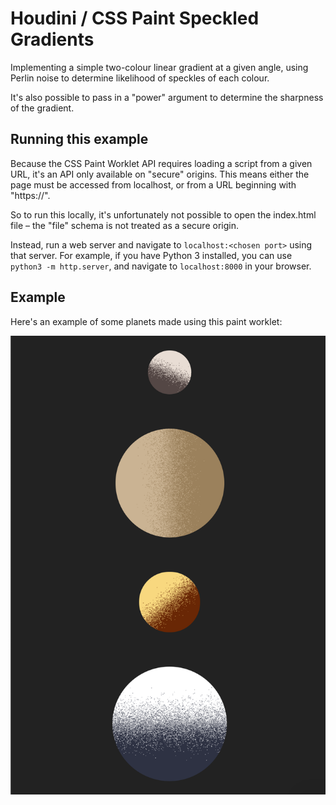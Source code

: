 # Houdini / CSS Paint Speckled Gradients

Implementing a simple two-colour linear gradient at a given angle, using Perlin noise to determine likelihood of speckles of each colour.

It's also possible to pass in a "power" argument to determine the sharpness of the gradient.


## Running this example
Because the CSS Paint Worklet API requires loading a script from a given URL, it's an API only available on "secure" origins. This means either the page must be accessed from localhost, or from a URL beginning with "https://". 

So to run this locally, it's unfortunately not possible to open the index.html file – the "file" schema is not treated as a secure origin.

Instead, run a web server and navigate to `localhost:<chosen port>` using that server.
For example, if you have Python 3 installed, you can use `python3 -m http.server`, and navigate to `localhost:8000` in your browser.


## Example

Here's an example of some planets made using this paint worklet:

![Print-style planet gradients](planets.png)

